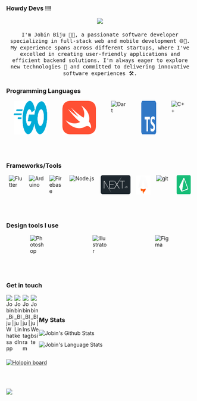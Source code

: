 ### Howdy Devs !!!

<p align="center">
  <img src="images/working.gif" width=300>
  <br /><br />
  <samp>
    I'm Jobin Biju 👨‍💻, a passionate software developer specializing in full-stack web and mobile development 🌐📱. My experience spans across different startups, where I've excelled in creating user-friendly applications and efficient backend solutions. I'm always eager to explore new technologies 🚀 and committed to delivering innovative software experiences 🛠️.
  </samp>
</p>

### Programming Languages

<div style="display: flex; justify-content: space-around">
<img align="left" alt="Go" src="images/go.png" width="90px" />
<img align="left" alt="Go" src="images/swift.png" width="90px" />
<img align="left" alt="Dart" src="images/dart.svg" width="40px" />  
<img align="left" alt="C++" src="images/typescript.png" width="40px" />
<img align="left" alt="C++" src="images/c.png" width="40px" />
</div>

<br />
<br />
<br />

### Frameworks/Tools

<div style="display: flex; justify-content: space-around">
<img align="left" alt="Flutter" src="images/flutter.png" width="40px" />  
<img align="left" alt="Arduino" src="images/arduino.png" width="40px" />
<img align="left" alt="Firebase" src="images/firebase.png" width="40px" />
<img align="left" alt="Node.js" src="images/node-js.png" width="70px" />
<img align="left" alt="Next Js" src="images/nextjs.png" width="80px" />
<img align="left" alt="Astro" src="images/astro.png" width="40px" />
<img align="left" alt="git" src="images/git.png" width="40px" />
<img align="left" alt="prisma" src="images/prisma.png" width="40px" />
</div>

<br />
<br />
<br />

### Design tools I use

<div style="display: flex; justify-content: space-around">
<img align="left" alt="Photoshop" src="images/photoshop.svg" width="40px" />  
<img align="left" alt="Illustrator" src="images/illustrator.svg" width="40px" />
<img align="left" alt="Figma" src="images/figma.png" width="40px" />
</div>

<br />
<br />
<br />

### Get in touch

[<img align="left" alt="Jobin_Biju | Whatsapp" width="22px" src="images/whatsapp.svg" />][whatsapp]
[<img align="left" alt="Jobin_BIju | LinkedIn" width="22px" src="images/linkedin.svg" />][linkedin]
[<img align="left" alt="Jobin_BIju | Instagram" width="22px" src="images/instagram.svg" />][instagram]
[<img align="left" alt="Jobin_BIju | Website" width="22px" src="images/link.png" />][website]

<br />
<br />

### My Stats

<p align="left"> <img alt="Jobin's Github Stats" src="https://github-readme-stats.vercel.app/api?username=JobinBiju&theme=github_dark&show_icons=true&hide_border=true&count_private=true&include_all_commits=true"/>

<br/>

<p align="left"> <img alt="Jobin's Language Stats" src="https://github-readme-stats.vercel.app/api/top-langs/?username=JobinBiju&langs_count=8&layout=donut-vertical&hide=html%22&hide_border=true&theme=github_dark" />

<br />
<br />
  
[![Holopin board](https://holopin.me/blairripper234)](https://holopin.io/@blairripper234)
  
<br />
<br />

[whatsapp]: https://wa.me/918281392010/
[website]: https://jobinbiju.me/
[instagram]: https://www.instagram.com/wayfarer.whimsy/
[linkedin]: https://www.linkedin.com/in/jobinbiju

![](https://hit.yhype.me/github/profile?user_id=43461167)

